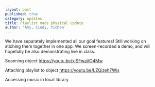 ```yaml
---
layout: post
published: true
category: updates
title: Playlist made physical update
author: 'Amy, Cindy, Yichen'
---
```

We have separately implemented all our goal features! Still working on stiching them together in one app. We screen-recorded a demo, and will hopefully be also demonstrating live in class.

Scanning object
https://youtu.be/xlSFwaVO4Mw

Attaching playlist to object
https://youtu.be/LZQizeh7Wis

Accessing music in local library

